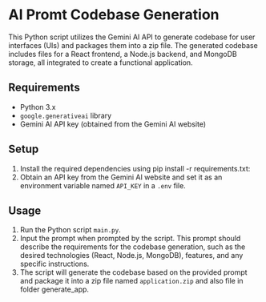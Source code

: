 # AI Promt Codebase Generation

This Python script utilizes the Gemini AI API to generate codebase for user interfaces (UIs) and packages them into a zip file. The generated codebase includes files for a React frontend, a Node.js backend, and MongoDB storage, all integrated to create a functional application.

## Requirements
- Python 3.x
- `google.generativeai` library
- Gemini AI API key (obtained from the Gemini AI website)

## Setup
1. Install the required dependencies using pip install -r requirements.txt:
2. Obtain an API key from the Gemini AI website and set it as an environment variable named `API_KEY` in a `.env` file.

## Usage
1. Run the Python script `main.py`.
2. Input the prompt when prompted by the script. This prompt should describe the requirements for the codebase generation, such as the desired technologies (React, Node.js, MongoDB), features, and any specific instructions.
3. The script will generate the codebase based on the provided prompt and package it into a zip file named `application.zip` and also file in folder generate_app.

